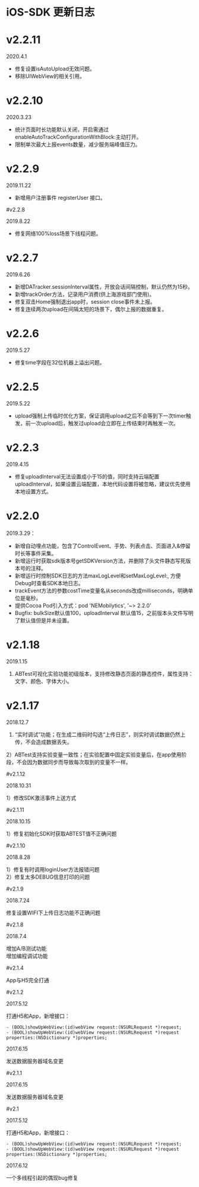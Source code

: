 # iOS-SDK 更新日志
# v2.2.11

2020.4.1

* 修复设置isAutoUpload无效问题。
* 移除UIWebView的相关引用。

# v2.2.10

2020.3.23

* 统计页面时长功能默认关闭，开启需通过enableAutoTrackConfigurationWithBlock:主动打开。
* 限制单次最大上报events数量，减少服务端峰值压力。

# v2.2.9

2019.11.22

* 新增用户注册事件 registerUser 接口。

#v2.2.8

2019.8.22

* 修复网络100%loss场景下线程问题。

# v2.2.7

2019.6.26

- 新增DATracker.sessionInterval属性，开放会话间隔控制，默认仍然为15秒。
- 新增trackOrder方法，记录用户消费(供上海游戏部门使用)。
- 修复双击Home强制退出app时，session close事件未上报。
- 修复连续两次upload在间隔太短的场景下，偶尔上报的数据重复。

# v2.2.6

2019.5.27

-  修复time字段在32位机器上溢出问题。

# v2.2.5

2019.5.22

-  upload强制上传临时优化方案，保证调用upload之后不会等到下一次timer触发，前一次upload后，触发过upload会立即在上传结束时再触发一次。

# v2.2.3

2019.4.15

- 修复uploadInterval无法设置成小于15的值，同时支持云端配置uploadInterval，如果设置云端配置，本地代码设置将被忽略，建议优先使用本地设置方式。

# v2.2.0

2019.3.29：

- 新增自动埋点功能，包含了ControlEvent、手势、列表点击、页面进入&停留时长等事件采集。
- 新增运行时获取sdk版本号getSDKVersion方法，并删除了头文件静态写死版本号的注释。
- 新增运行时控制SDK日志的方法maxLogLevel和setMaxLogLevel:, 方便Debug时查看SDK本地日志。
- trackEvent方法的参数costTime变量名从seconds改成milliseconds，明确单位是毫秒。
- 提供Cocoa Pod引入方式：pod 'NEMobilytics', '~> 2.2.0'
- Bugfix: bulkSize默认值100，uploadInterval 默认值15，之前版本头文件写明了默认值但是并未设置。



# v2.1.18

2019.1.15

1) ABTest可视化实验功能初级版本，支持修改静态页面的静态控件，属性支持：文字、颜色、字体大小。

# v2.1.17

2018.12.7

1) “实时调试”功能；在生成二维码时勾选“上传日志”，则实时调试数据仍然上传，不会造成数据丢失。

2）ABTest支持实验变量一致性；在实验配置中固定实验变量后，在app使用阶段，不会因为数据同步而导致每次取到的变量不一样。

#v2.1.12

2018.10.31

1）修改SDK激活事件上送方式

#v2.1.11

2018.10.15

1）修复初始化SDK时获取ABTEST值不正确问题

#v2.1.10

2018.8.28

1）修复有时调用loginUser方法报错问题     
2）修复太多DEBUG信息打印的问题     

#v2.1.9

2018.7.24

修复设置WIFI下上传日志功能不正确问题

#v2.1.8

2018.7.4

增加A/B测试功能      
增加编程调试功能

#v2.1.4

App与H5完全打通

#v2.1.2

2017.5.12

打通H5和App，新增接口：

```
- (BOOL)showUpWebView:(id)webView request:(NSURLRequest *)request;
- (BOOL)showUpWebView:(id)webView request:(NSURLRequest *)request properties:(NSDictionary *)properties;
```

2017.6.15

发送数据服务器域名变更

#v2.1.1

2017.6.15

发送数据服务器域名变更

#v2.1

2017.5.12

打通H5和App，新增接口：

```
- (BOOL)showUpWebView:(id)webView request:(NSURLRequest *)request;
- (BOOL)showUpWebView:(id)webView request:(NSURLRequest *)request properties:(NSDictionary *)properties;
```

2017.6.12

一个多线程引起的偶现bug修复


